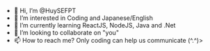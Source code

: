 - 👋 Hi, I’m @HuySEFPT
- 👀 I’m interested in Coding and Japanese/English
- 🌱 I’m currently learning ReactJS, NodeJS, Java and .Net
- 💞️ I’m looking to collaborate on "you"
- 📫 How to reach me? Only coding can help us communicate \(^.^)>

<!---
HuySEFPT/HuySEFPT is a ✨ special ✨ repository because its `README.md` (this file) appears on your GitHub profile.
You can click the Preview link to take a look at your changes.
--->
